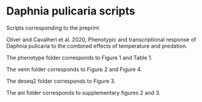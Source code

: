 # Daphnia pulicaria scripts
Scripts corresponding to the preprint 

Oliver and Cavalheri et al. 2020, Phenotypic and transcriptional response of Daphnia pulicaria to the combined effects of temperature and predation.

The phenotype folder corresponds to Figure 1 and Table 1.

The venn folder corresponds to Figure 2 and Figure 4.

The deseq2 folder corresponds to Figure 3.

The ani folder corresponds to supplementary figures 2 and 3.
